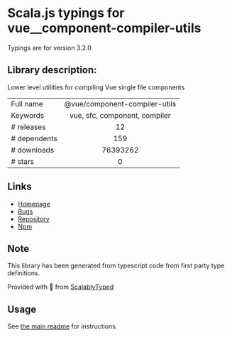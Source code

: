 
# Scala.js typings for vue__component-compiler-utils

Typings are for version 3.2.0

## Library description:
Lower level utilities for compiling Vue single file components

|                    |                 |
| ------------------ | :-------------: |
| Full name          | @vue/component-compiler-utils |
| Keywords           | vue, sfc, component, compiler |
| # releases         | 12 |
| # dependents       | 159 |
| # downloads        | 76393262 |
| # stars            | 0 |

## Links
- [Homepage](https://github.com/vuejs/component-compiler-utils#readme)
- [Bugs](https://github.com/vuejs/component-compiler-utils/issues)
- [Repository](https://github.com/vuejs/component-compiler-utils)
- [Npm](https://www.npmjs.com/package/%40vue%2Fcomponent-compiler-utils)
    


## Note
This library has been generated from typescript code from first party type definitions.

Provided with :purple_heart: from [ScalablyTyped](https://github.com/oyvindberg/ScalablyTyped)

## Usage
See [the main readme](../../readme.md) for instructions.


